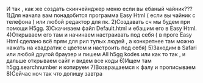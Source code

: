 И так , как же создать скинчейнджер меню если вы ебаный чайник???
1)Для начала вам понадобится программа Easy Html ( если вы чайник с телефона ) или любой редактор для пк.
2)Создавать сч мы будем при помощи H5gg.
3)Скачиваем файл Default.html и ебашим его в Easy Html.
4)Открываем его там и начинаем настраивать под себя ( в проге Easy Html сделано всё прям для рил тупых людей , а конкретнее там можно нажать на квадратик с цветом и настроить под себя)
5)Заходим в Safari или любой другой браузер и пишем All h5gg kodes или как то так , и дальше открываем сайт и видем все коды 
6)Ищем там h5gg.searchnumber и копируем
7)Возвращаемся к фалу и прописываем <script>  Function "название функции()# h5gg.searchnumber и тд</script>
8)Сейчас ноч так что допишу завтра
